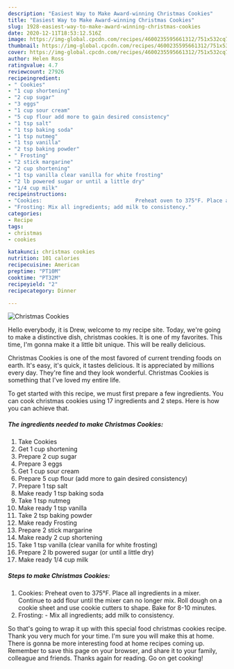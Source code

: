 ```yaml
---
description: "Easiest Way to Make Award-winning Christmas Cookies"
title: "Easiest Way to Make Award-winning Christmas Cookies"
slug: 1928-easiest-way-to-make-award-winning-christmas-cookies
date: 2020-12-11T18:53:12.516Z
image: https://img-global.cpcdn.com/recipes/4600235595661312/751x532cq70/christmas-cookies-recipe-main-photo.jpg
thumbnail: https://img-global.cpcdn.com/recipes/4600235595661312/751x532cq70/christmas-cookies-recipe-main-photo.jpg
cover: https://img-global.cpcdn.com/recipes/4600235595661312/751x532cq70/christmas-cookies-recipe-main-photo.jpg
author: Helen Ross
ratingvalue: 4.7
reviewcount: 27926
recipeingredient:
- " Cookies"
- "1 cup shortening"
- "2 cup sugar"
- "3 eggs"
- "1 cup sour cream"
- "5 cup flour add more to gain desired consistency"
- "1 tsp salt"
- "1 tsp baking soda"
- "1 tsp nutmeg"
- "1 tsp vanilla"
- "2 tsp baking powder"
- " Frosting"
- "2 stick margarine"
- "2 cup shortening"
- "1 tsp vanilla clear vanilla for white frosting"
- "2 lb powered sugar or until a little dry"
- "1/4 cup milk"
recipeinstructions:
- "Cookies:                              Preheat oven to 375°F. Place all ingredients in a mixer. Continue to add flour until the mixer can no longer mix. Roll dough on a cookie sheet and use cookie cutters to shape. Bake for 8-10 minutes."
- "Frosting: Mix all ingredients; add milk to consistency."
categories:
- Recipe
tags:
- christmas
- cookies

katakunci: christmas cookies 
nutrition: 101 calories
recipecuisine: American
preptime: "PT10M"
cooktime: "PT32M"
recipeyield: "2"
recipecategory: Dinner

---
```



![Christmas Cookies](https://img-global.cpcdn.com/recipes/4600235595661312/751x532cq70/christmas-cookies-recipe-main-photo.jpg)

Hello everybody, it is Drew, welcome to my recipe site. Today, we're going to make a distinctive dish, christmas cookies. It is one of my favorites. This time, I'm gonna make it a little bit unique. This will be really delicious.



Christmas Cookies is one of the most favored of current trending foods on earth. It's easy, it's quick, it tastes delicious. It is appreciated by millions every day. They're fine and they look wonderful. Christmas Cookies is something that I've loved my entire life.


To get started with this recipe, we must first prepare a few ingredients. You can cook christmas cookies using 17 ingredients and 2 steps. Here is how you can achieve that.

<!--inarticleads1-->

##### The ingredients needed to make Christmas Cookies:

1. Take  Cookies
1. Get 1 cup shortening
1. Prepare 2 cup sugar
1. Prepare 3 eggs
1. Get 1 cup sour cream
1. Prepare 5 cup flour (add more to gain desired consistency)
1. Prepare 1 tsp salt
1. Make ready 1 tsp baking soda
1. Take 1 tsp nutmeg
1. Make ready 1 tsp vanilla
1. Take 2 tsp baking powder
1. Make ready  Frosting
1. Prepare 2 stick margarine
1. Make ready 2 cup shortening
1. Take 1 tsp vanilla (clear vanilla for white frosting)
1. Prepare 2 lb powered sugar (or until a little dry)
1. Make ready 1/4 cup milk




<!--inarticleads2-->

##### Steps to make Christmas Cookies:

1. Cookies:                              Preheat oven to 375°F. Place all ingredients in a mixer. Continue to add flour until the mixer can no longer mix. Roll dough on a cookie sheet and use cookie cutters to shape. Bake for 8-10 minutes.
1. Frosting: - Mix all ingredients; add milk to consistency.




So that's going to wrap it up with this special food christmas cookies recipe. Thank you very much for your time. I'm sure you will make this at home. There is gonna be more interesting food at home recipes coming up. Remember to save this page on your browser, and share it to your family, colleague and friends. Thanks again for reading. Go on get cooking!
